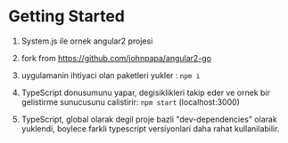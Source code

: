 # Getting Started

1. System.js ile ornek angular2 projesi
1. fork from https://github.com/johnpapa/angular2-go

1. uygulamanin ihtiyaci olan paketleri yukler : `npm i`

1. TypeScript donusumunu yapar, degisiklikleri takip eder ve ornek bir gelistirme sunucusunu calistirir: `npm start`
(localhost:3000)

2. TypeScript, global olarak degil proje bazli "dev-dependencies" olarak yuklendi, boylece farkli typescript versiyonlari daha rahat kullanilabilir.

